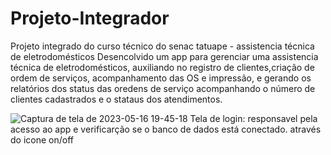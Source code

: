 # Projeto-Integrador
Projeto integrado do curso técnico do senac tatuape - assistencia técnica de eletrodomésticos 
Desencolvido um app para gerenciar uma assistencia técnica de eletrodomésticos, auxiliando no registro de clientes,criação de ordem de serviços, acompanhamento das OS e impressão, e gerando os relatórios dos status das oredens de serviço acompanhando o número de clientes cadastrados e o stataus dos atendimentos. 

![Captura de tela de 2023-05-16 19-45-18](https://github.com/felipeparisi/Projeto-Integrador/assets/93685167/cff0b469-c496-4507-a2eb-77b9d9255894)  Tela de login:
responsavel pela acesso ao app e verificarção se o banco de dados está conectado. através do icone on/off
